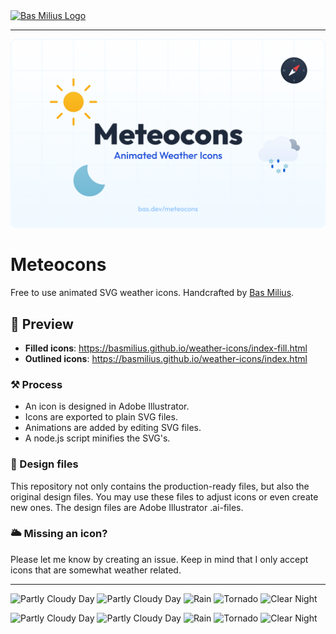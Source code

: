 <a href="https://bas.dev" target="_blank" rel="noopener">
	<img src="https://bmcdn.nl/assets/branding/logo.svg" alt="Bas Milius Logo" height="60" width="60" />
</a>

---

<img src="header-v3.png" alt="Meteocons"/>

# Meteocons
Free to use animated SVG weather icons. Handcrafted by [Bas Milius](https://bas.dev).

## 👀 Preview
- **Filled icons**: https://basmilius.github.io/weather-icons/index-fill.html
- **Outlined icons**: https://basmilius.github.io/weather-icons/index.html

### ⚒ Process
- An icon is designed in Adobe Illustrator.
- Icons are exported to plain SVG files.
- Animations are added by editing SVG files.
- A node.js script minifies the SVG's.

### 🎨 Design files
This repository not only contains the production-ready files, but also the original design
files. You may use these files to adjust icons or even create new ones. The design files
are Adobe Illustrator .ai-files.

### 🌥 Missing an icon?
Please let me know by creating an issue. Keep in mind that I only accept icons that are
somewhat weather related.

---

<p float="left">
    <img src="https://bmcdn.nl/assets/weather-icons/v3.0/fill/svg/clear-day.svg" alt="Partly Cloudy Day" height="48"/>
    <img src="https://bmcdn.nl/assets/weather-icons/v3.0/fill/svg/partly-cloudy-day.svg" alt="Partly Cloudy Day" height="48"/>
    <img src="https://bmcdn.nl/assets/weather-icons/v3.0/fill/svg/rain.svg" alt="Rain" height="48"/>
    <img src="https://bmcdn.nl/assets/weather-icons/v3.0/fill/svg/tornado.svg" alt="Tornado" height="48"/>
    <img src="https://bmcdn.nl/assets/weather-icons/v3.0/fill/svg/clear-night.svg" alt="Clear Night" height="48"/>
</p>

<p float="left">
    <img src="https://bmcdn.nl/assets/weather-icons/v2.0/line/clear-day.svg" alt="Partly Cloudy Day" height="48"/>
    <img src="https://bmcdn.nl/assets/weather-icons/v2.0/line/partly-cloudy-day.svg" alt="Partly Cloudy Day" height="48"/>
    <img src="https://bmcdn.nl/assets/weather-icons/v2.0/line/rain.svg" alt="Rain" height="48"/>
    <img src="https://bmcdn.nl/assets/weather-icons/v2.0/line/tornado.svg" alt="Tornado" height="48"/>
    <img src="https://bmcdn.nl/assets/weather-icons/v2.0/line/clear-night.svg" alt="Clear Night" height="48"/>
</p>
